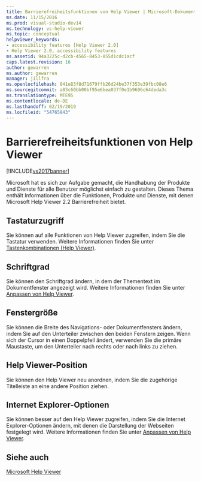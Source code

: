 ```yaml
---
title: Barrierefreiheitsfunktionen von Help Viewer | Microsoft-Dokumentation
ms.date: 11/15/2016
ms.prod: visual-studio-dev14
ms.technology: vs-help-viewer
ms.topic: conceptual
helpviewer_keywords:
- accessibility features [Help Viewer 2.0]
- Help Viewer 2.0, accessibility features
ms.assetid: 94a3225c-d2cb-4565-8453-855d1cdc1acf
caps.latest.revision: 16
author: gewarren
ms.author: gewarren
manager: jillfra
ms.openlocfilehash: 041e83f8d71679ffb26d24be37f353e39fbc08e6
ms.sourcegitcommit: a83c60bb00bf95e6bea037f0e1b9696c64deda3c
ms.translationtype: MTE95
ms.contentlocale: de-DE
ms.lasthandoff: 02/19/2019
ms.locfileid: "54765843"
---
```

# <a name="accessibility-features-of-the-help-viewer"></a>Barrierefreiheitsfunktionen von Help Viewer
[!INCLUDE[vs2017banner](../includes/vs2017banner.md)]

Microsoft hat es sich zur Aufgabe gemacht, die Handhabung der Produkte und Dienste für alle Benutzer möglichst einfach zu gestalten. Dieses Thema enthält Informationen über die Funktionen, Produkte und Dienste, mit denen Microsoft Help Viewer 2.2 Barrierefreiheit bietet.  
  
## <a name="keyboard-access"></a>Tastaturzugriff  
 Sie können auf alle Funktionen von Help Viewer zugreifen, indem Sie die Tastatur verwenden. Weitere Informationen finden Sie unter [Tastenkombinationen (Help Viewer)](../ide/shortcut-keys-help-viewer.md).  
  
## <a name="font-size"></a>Schriftgrad  
 Sie können den Schriftgrad ändern, in dem der Thementext im Dokumentfenster angezeigt wird. Weitere Informationen finden Sie unter [Anpassen von Help Viewer](../ide/customize-the-help-viewer.md).  
  
## <a name="window-size"></a>Fenstergröße  
 Sie können die Breite des Navigations- oder Dokumentfensters ändern, indem Sie auf den Unterteiler zwischen den beiden Fenstern zeigen. Wenn sich der Cursor in einen Doppelpfeil ändert, verwenden Sie die primäre Maustaste, um den Unterteiler nach rechts oder nach links zu ziehen.  
  
## <a name="help-viewer-position"></a>Help Viewer-Position  
 Sie können den Help Viewer neu anordnen, indem Sie die zugehörige Titelleiste an eine andere Position ziehen.  
  
## <a name="internet-explorer-options"></a>Internet Explorer-Optionen  
 Sie können besser auf den Help Viewer zugreifen, indem Sie die Internet Explorer-Optionen ändern, mit denen die Darstellung der Webseiten festgelegt wird. Weitere Informationen finden Sie unter [Anpassen von Help Viewer](../ide/customize-the-help-viewer.md).  
  
## <a name="see-also"></a>Siehe auch  
 [Microsoft Help Viewer](../ide/microsoft-help-viewer.md)
